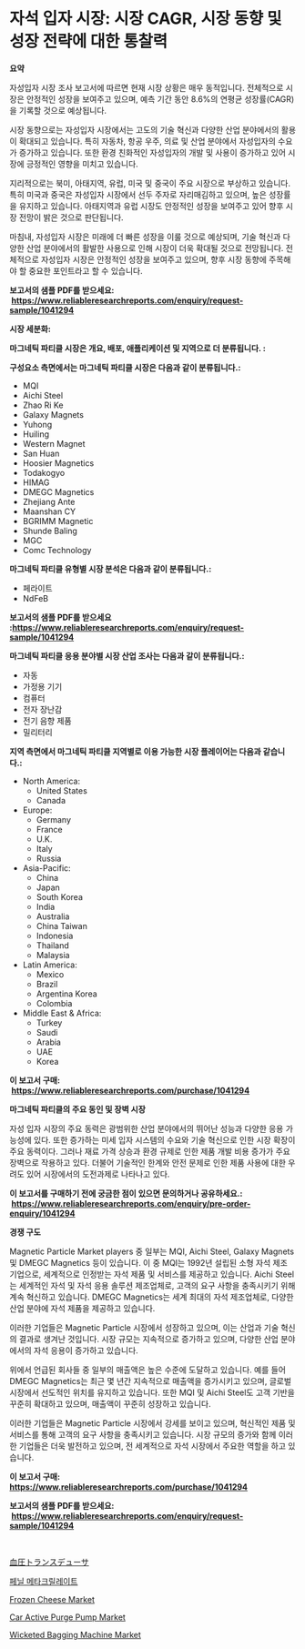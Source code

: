 <p><h1>자석 입자 시장: 시장 CAGR, 시장 동향 및 성장 전략에 대한 통찰력</h1></p><p><strong>요약</strong></p>
<p><p>자성입자 시장 조사 보고서에 따르면 현재 시장 상황은 매우 동적입니다. 전체적으로 시장은 안정적인 성장을 보여주고 있으며, 예측 기간 동안 8.6%의 연평균 성장률(CAGR)을 기록할 것으로 예상됩니다.</p><p>시장 동향으로는 자성입자 시장에서는 고도의 기술 혁신과 다양한 산업 분야에서의 활용이 확대되고 있습니다. 특히 자동차, 항공 우주, 의료 및 산업 분야에서 자성입자의 수요가 증가하고 있습니다. 또한 환경 친화적인 자성입자의 개발 및 사용이 증가하고 있어 시장에 긍정적인 영향을 미치고 있습니다.</p><p>지리적으로는 북미, 아태지역, 유럽, 미국 및 중국이 주요 시장으로 부상하고 있습니다. 특히 미국과 중국은 자성입자 시장에서 선두 주자로 자리매김하고 있으며, 높은 성장률을 유지하고 있습니다. 아태지역과 유럽 시장도 안정적인 성장을 보여주고 있어 향후 시장 전망이 밝은 것으로 판단됩니다.</p><p>마침내, 자성입자 시장은 미래에 더 빠른 성장을 이룰 것으로 예상되며, 기술 혁신과 다양한 산업 분야에서의 활발한 사용으로 인해 시장이 더욱 확대될 것으로 전망됩니다. 전체적으로 자성입자 시장은 안정적인 성장을 보여주고 있으며, 향후 시장 동향에 주목해야 할 중요한 포인트라고 할 수 있습니다.</p></p>
<p><strong>보고서의 샘플 PDF를 받으세요: &nbsp;<a href="https://www.reliableresearchreports.com/enquiry/request-sample/1041294">https://www.reliableresearchreports.com/enquiry/request-sample/1041294</a></strong></p>
<p><strong>시장 세분화:</strong></p>
<p><strong> 마그네틱 파티클 시장은 개요, 배포, 애플리케이션 및 지역으로 더 분류됩니다. :</strong></p>
<p><strong>구성요소 측면에서는 마그네틱 파티클 시장은 다음과 같이 분류됩니다.:</strong></p>
<p><ul><li>MQI</li><li>Aichi Steel</li><li>Zhao Ri Ke</li><li>Galaxy Magnets</li><li>Yuhong</li><li>Huiling</li><li>Western Magnet</li><li>San Huan</li><li>Hoosier Magnetics</li><li>Todakogyo</li><li>HIMAG</li><li>DMEGC Magnetics</li><li>Zhejiang Ante</li><li>Maanshan CY</li><li>BGRIMM Magnetic</li><li>Shunde Baling</li><li>MGC</li><li>Comc Technology</li></ul></p>
<p><strong> 마그네틱 파티클 유형별 시장 분석은 다음과 같이 분류됩니다.:</strong></p>
<p><ul><li>페라이트</li><li>NdFeB</li></ul></p>
<p><strong>보고서의 샘플 PDF를 받으세요 :<a href="https://www.reliableresearchreports.com/enquiry/request-sample/1041294">https://www.reliableresearchreports.com/enquiry/request-sample/1041294</a></strong></p>
<p><strong> 마그네틱 파티클 응용 분야별 시장 산업 조사는 다음과 같이 분류됩니다.:</strong></p>
<p><ul><li>자동</li><li>가정용 기기</li><li>컴퓨터</li><li>전자 장난감</li><li>전기 음향 제품</li><li>밀리터리</li></ul></p>
<p><strong>지역 측면에서 마그네틱 파티클 지역별로 이용 가능한 시장 플레이어는 다음과 같습니다.:</strong></p>
<p><ul>
    <li>
        North America:
        <ul>
            <li>United States</li>
            <li>Canada</li>
        </ul>
    </li>
    <li>
        Europe:
        <ul>
            <li>Germany</li>
            <li>France</li>
            <li>U.K.</li>
            <li>Italy</li>
            <li>Russia</li>
        </ul>
    </li>
    <li>
        Asia-Pacific:
        <ul>
            <li>China</li>
            <li>Japan</li>
            <li>South Korea</li>
            <li>India</li>
            <li>Australia</li>
            <li>China Taiwan</li>
            <li>Indonesia</li>
            <li>Thailand</li>
            <li>Malaysia</li>
        </ul>
    </li>
    <li>
        Latin America:
        <ul>
            <li>Mexico</li>
            <li>Brazil</li>
            <li>Argentina Korea</li>
            <li>Colombia</li>
        </ul>
    </li>
    <li>
        Middle East & Africa:
        <ul>
            <li>Turkey</li>
            <li>Saudi</li>
            <li>Arabia</li>
            <li>UAE</li>
            <li>Korea</li>
        </ul>
    </li>
    </ul></p>
<p><strong>이 보고서 구매: &nbsp;<a href="https://www.reliableresearchreports.com/purchase/1041294">https://www.reliableresearchreports.com/purchase/1041294</a></strong></p>
<p><strong>마그네틱 파티클의 주요 동인 및 장벽 시장</strong></p>
<p><p>자성 입자 시장의 주요 동력은 광범위한 산업 분야에서의 뛰어난 성능과 다양한 응용 가능성에 있다. 또한 증가하는 미세 입자 시스템의 수요와 기술 혁신으로 인한 시장 확장이 주요 동력이다. 그러나 재료 가격 상승과 환경 규제로 인한 제품 개발 비용 증가가 주요 장벽으로 작용하고 있다. 더불어 기술적인 한계와 안전 문제로 인한 제품 사용에 대한 우려도 있어 시장에서의 도전과제로 나타나고 있다.</p></p>
<p><strong>이 보고서를 구매하기 전에 궁금한 점이 있으면 문의하거나 공유하세요.: &nbsp;<a href="https://www.reliableresearchreports.com/enquiry/pre-order-enquiry/1041294">https://www.reliableresearchreports.com/enquiry/pre-order-enquiry/1041294</a></strong></p>
<p><strong>경쟁 구도</strong></p>
<p><p>Magnetic Particle Market players 중 일부는 MQI, Aichi Steel, Galaxy Magnets 및 DMEGC Magnetics 등이 있습니다. 이 중 MQI는 1992년 설립된 소형 자석 제조 기업으로, 세계적으로 인정받는 자석 제품 및 서비스를 제공하고 있습니다. Aichi Steel는 세계적인 자석 및 자석 응용 솔루션 제조업체로, 고객의 요구 사항을 충족시키기 위해 계속 혁신하고 있습니다. DMEGC Magnetics는 세계 최대의 자석 제조업체로, 다양한 산업 분야에 자석 제품을 제공하고 있습니다.</p><p>이러한 기업들은 Magnetic Particle 시장에서 성장하고 있으며, 이는 산업과 기술 혁신의 결과로 생겨난 것입니다. 시장 규모는 지속적으로 증가하고 있으며, 다양한 산업 분야에서의 자석 응용이 증가하고 있습니다.</p><p>위에서 언급된 회사들 중 일부의 매출액은 높은 수준에 도달하고 있습니다. 예를 들어 DMEGC Magnetics는 최근 몇 년간 지속적으로 매출액을 증가시키고 있으며, 글로벌 시장에서 선도적인 위치를 유지하고 있습니다. 또한 MQI 및 Aichi Steel도 고객 기반을 꾸준히 확대하고 있으며, 매출액이 꾸준히 성장하고 있습니다.</p><p>이러한 기업들은 Magnetic Particle 시장에서 강세를 보이고 있으며, 혁신적인 제품 및 서비스를 통해 고객의 요구 사항을 충족시키고 있습니다. 시장 규모의 증가와 함께 이러한 기업들은 더욱 발전하고 있으며, 전 세계적으로 자석 시장에서 주요한 역할을 하고 있습니다.</p></p>
<p><strong>이 보고서 구매: &nbsp; <a href="https://www.reliableresearchreports.com/purchase/1041294">https://www.reliableresearchreports.com/purchase/1041294</a></strong></p>
<p><strong>보고서의 샘플 PDF를 받으세요: &nbsp;<a href="https://www.reliableresearchreports.com/enquiry/request-sample/1041294">https://www.reliableresearchreports.com/enquiry/request-sample/1041294</a></strong><strong></strong></p>
<p>&nbsp;</p>
<p><p><a href="https://medium.com/@francoweber2023/%E8%A1%80%E5%9C%A7%E3%83%88%E3%83%A9%E3%83%B3%E3%82%B9%E3%83%87%E3%83%A5%E3%83%BC%E3%82%B5%E3%83%BC%E5%B8%82%E5%A0%B4%E3%81%AE%E8%A6%8F%E6%A8%A1-cagr-%E3%83%88%E3%83%AC%E3%83%B3%E3%83%89-2024-2030-886a1ef0c75f">血圧トランスデューサ</a></p><p><a href="https://github.com/crfsywufhm81415/Market-Research-Report-List-1/blob/main/8537927188702.md">페닐 메타크릴레이트</a></p><p><a href="https://issuu.com/reportprime-2/docs/frozen-cheese-market-size-2030.pptx">Frozen Cheese Market</a></p><p><a href="https://github.com/Krish2023na/Market-Research-Report-List-3/blob/main/car-active-purge-pump-market.md">Car Active Purge Pump Market</a></p><p><a href="https://issuu.com/reportprime-2/docs/wicketed-bagging-machine-market-size-2030.pptx">Wicketed Bagging Machine Market</a></p></p>